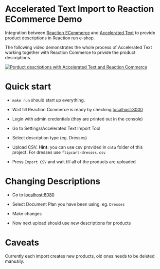 # Accelerated Text Import to Reaction ECommerce Demo

Integration between [Reaction ECommerce](https://www.reactioncommerce.com/index) and [Accelerated Text](https://github.com/tokenmill/accelerated-text) to provide product descriptions in Reaction run e-shop.

The following video demonstrates the whole process of Accelerated Text working together with Reaction Commerce to 
privide the product descriptions.

[![Porduct descriptions with Accelerated Text and Reaction Commerce](http://img.youtube.com/vi/uyumlEabU2c/0.jpg)](http://www.youtube.com/watch?v=uyumlEabU2c "acc-text-react-comm")


# Quick start

- `make run` should start up everything.

- Wait till Reaction Commerce is ready by checking [localhost:3000](http://localhost:3000)

- Login with admin credentials (they are printed out in the console)

- Go to Settings/Accelerated Text Import Tool

- Select description type (eg. Dresses)

- Upload CSV. **Hint:** you can use csv provided in `data` folder of this project. For dresses use `flipcart-dresses.csv`

- Press `Import CSV` and wait till all of the products are uploaded

# Changing Descriptions

- Go to [localhost:8080](http://localhost:8080)

- Select Document Plan you have been using, eg. `Dresses`

- Make changes

- Now next upload should use new descriptions for products

# Caveats

Currently each import creates new products, old ones needs to be deleted manually. 
